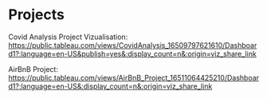 # Projects
Covid Analysis Project Vizualisation: 
https://public.tableau.com/views/CovidAnalysis_16509797621610/Dashboard1?:language=en-US&publish=yes&:display_count=n&:origin=viz_share_link

AirBnB Project: 
https://public.tableau.com/views/AirBnB_Project_16511064425210/Dashboard1?:language=en-US&:display_count=n&:origin=viz_share_link
